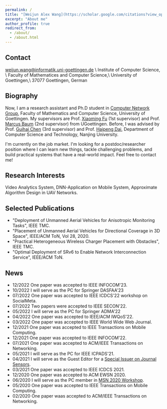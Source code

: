 ```yaml
---
permalink: /
title: "[Weijun Alex Wang](https://scholar.google.com/citations?view_op=list_works&hl=en&user=ApKD824AAAAJ)"
excerpt: "About me"
author_profile: true
redirect_from: 
  - /about/
  - /about.html
---
```

Contact
-----
weijun.wang@informatik.uni-goettingen.de \\
Institute of Computer Science, \\
Faculty of Mathematices and Computer Science,\\
University of Goettingen,\\
37077 Goettingen, German
         
Biography
-----
Now, I am a research assistant and Ph.D student in [Computer Network Group](http://www.net.informatik.uni-goettingen.de/), Faculty of Mathematics and Computer Science, University of Goettingen. My supervisors are Prof. [Xiaoming Fu](https://user.informatik.uni-goettingen.de/~fu/) (1st supervisor) and Prof. [Marcus Baum](https://www.uni-goettingen.de/de/523550.html) (2nd supervisor) from UGoettingen. Before, I was advised by Prof. [Guihai Chen](https://cs.nju.edu.cn/gchen/) (3rd supervisor) and Prof. [Haipeng Dai](https://cs.nju.edu.cn/daihp/), Department of Computer Science and Technology, Nanjing University.

I'm currently on the job market. I'm looking for a postdoc/researcher position where I can learn new things, tackle challenging problems, and build practical systems that have a real-world impact. Feel free to contact me!

Research Interests
-----
Video Analytics System, DNN-Application on Mobile System, Approximate Algorithm Design in UAV Networks. 

Selected Publications
-----
* "Deployment of Unmanned Aerial Vehicles for Anisotropic Monitoring Tasks", IEEE TMC.
* "Placement of Unmanned Aerial Vehicles for Directional Coverage in 3D Space", IEEE/ACM ToN, Vol 28, 2020.
* "Practical Heterogeneous Wireless Charger Placement with Obstacles", IEEE TMC.
* "Optimal Deployment of SRv6 to Enable Network Interconnection Service", IEEE/ACM ToN.

News
-----
* 12/2022 One paper was accepted to IEEE INFOCOM'23.
* 10/2022 I will serve as the PC for Springer DASFAA'23
* 07/2022 One paper was accepted to IEEE ICDCS'22 workshop on SocialMeta.
* 07/2022 Two papers were accepted to IEEE SECON'22.
* 05/2022 I will serve as the PC for Springer ADMA'22
* 04/2022 One paper was accepted to IEEE/ACM IWQoS'22.
* 03/2022 One paper was accepted to IEEE World Wide Web Journal.
* 12/2021 One paper was accepted to IEEE Transactions on Mobile Computing.
* 12/2021 One paper was accepted to IEEE INFOCOM'22.
* 07/2021 One paper was accepted to ACM/IEEE Transactions on Networking.
* 05/2021 I will serve as the PC for IEEE ICPADS'21.
* 04/2021 I will serve as the Guest Editor for a [Special Issuer on Journal Sensors](https://www.mdpi.com/journal/sensors/special_issues/Algorithm_Distributed_Computing_IOT).
* 03/2021 One paper was accepted to IEEE ICDCS 2021.
* 12/2020 One paper was accepted to ACM EWSN 2020.
* 06/2020 I will serve as the PC member in [MSN 2020 Workshop](https://cs.nju.edu.cn/lands/msn2020-ecaiss.htm).
* 05/2020 One paper was accepted to IEEE Transactions on Mobile Computing.
* 02/2020 One paper waas accepted to ACM/IEEE Transactions on Networking.


<script type="text/javascript" src="//rf.revolvermaps.com/0/0/6.js?i=5dwo44hbxw9&amp;m=7&amp;c=e63100&amp;cr1=ffffff&amp;f=arial&amp;l=0&amp;bv=90&amp;lx=-420&amp;ly=420&amp;hi=20&amp;he=7&amp;hc=a8ddff&amp;rs=80" async="async"></script>
